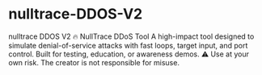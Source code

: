 # nulltrace-DDOS-V2
nulltrace DDOS V2 🔥 NullTrace DDoS Tool A high-impact tool designed to simulate denial-of-service attacks with fast loops, target input, and port control. Built for testing, education, or awareness demos. ⚠️ Use at your own risk. The creator is not responsible for misuse.
